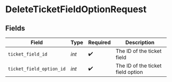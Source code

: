# DeleteTicketFieldOptionRequest


## Fields

| Field                             | Type                              | Required                          | Description                       |
| --------------------------------- | --------------------------------- | --------------------------------- | --------------------------------- |
| `ticket_field_id`                 | *int*                             | :heavy_check_mark:                | The ID of the ticket field        |
| `ticket_field_option_id`          | *int*                             | :heavy_check_mark:                | The ID of the ticket field option |